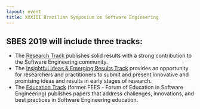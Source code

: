 ```yaml
---
layout: event
title: XXXIII Brazilian Symposium on Software Engineering
---
```


<h2>SBES 2019 will include three tracks:</h2>

<ul>
	<li>The <a href="/#/sbes#researchTrackSbes">Research Track</a> publishes solid results with a strong contribution to the Software Engineering community.</li>
	<li>The <a href="/#/sbes#ideasTrackSbes"> Insightful Ideas &amp; Emerging Results Track</a> provides an opportunity for researchers and practitioners to submit and present innovative and promising ideas and results in early stages of research.</li>
	<li>The <a href="/#/sbes#educationTrackSbes">Education Track</a> (former FEES - Forum of Education in Software Engineering) publishes papers that address challenges, innovations, and best practices in Software Engineering education.</li>
</ul>
